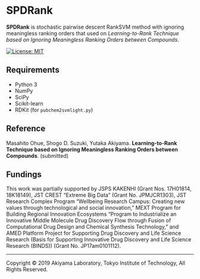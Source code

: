 # SPDRank
**SPDRank** is stochastic pairwise descent RankSVM method with ignoring meaningless ranking orders that used on _Learning-to-Rank Technique based on Ignoring Meaningless Ranking Orders between Compounds_.

[![License: MIT](https://img.shields.io/badge/license-MIT-green.svg)](LICENSE)


## Requirements
- Python 3
- NumPy
- SciPy 
- Scikit-learn 
- RDKit (for `pubchem2svmlight.py`) 


## Reference
Masahito Ohue, Shogo D. Suzuki, Yutaka Akiyama. **Learning-to-Rank Technique based on Ignoring Meaningless Ranking Orders between Compounds**. (submitted)


## Fundings
This work was partially supported by JSPS KAKENHI (Grant Nos. 17H01814, 18K18149), JST CREST “Extreme Big Data” (Grant No. JPMJCR1303), JST Research Complex Program “Wellbeing Research Campus: Creating new values through technological and social innovation,” MEXT Program for Building Regional Innovation Ecosystems “Program to Industrialize an Innovative Middle Molecule Drug Discovery Flow through Fusion of Computational Drug Design and Chemical Synthesis Technology,” and AMED Platform Project for Supporting Drug Discovery and Life Science Research (Basis for Supporting Innovative Drug Discovery and Life Science Research (BINDS)) (Grant No. JP17am0101112). 

----
Copyright © 2019 Akiyama Laboratory, Tokyo Institute of Technology, All Rights Reserved.

